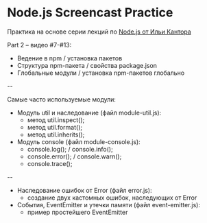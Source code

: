 # Node.js Screencast Practice

Практика на основе серии лекций по [Node.js от Ильи Кантора](http://learn.javascript.ru/screencast/nodejs)

Part 2 – видео #7-#13:

* Ведение в npm / установка пакетов
* Структура npm-пакета / свойства package.json
* Глобальные модули / установка npm-пакетов глобально

--

Самые часто используемые модули:
* Модуль util и наследование (файл module-util.js):
  - метод util.inspect();
  - метод util.format();
  - метод util.inherits();
* Модуль console (файл module-console.js):
  - console.log(); / console.info();
  - console.error(); / console.warn();
  - console.trace();

--

* Наследование ошибок от Error (файл error.js):
  - создание двух кастомных ошибок, наследующих от Error
* События, EventEmitter и утечки памяти (файл event-emitter.js):
  - пример простейшего EventEmitter
